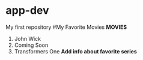 # app-dev
My first repository
#My Favorite Movies
**MOVIES**
1. John Wick
2. Coming Soon
3. Transformers One
**Add info about favorite series**

